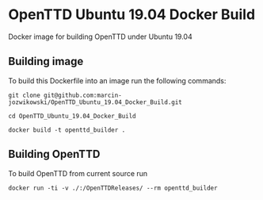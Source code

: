 # OpenTTD Ubuntu 19.04 Docker Build
Docker image for building OpenTTD under Ubuntu 19.04


## Building image
To build this Dockerfile into an image run the following commands:

```
git clone git@github.com:marcin-jozwikowski/OpenTTD_Ubuntu_19.04_Docker_Build.git

cd OpenTTD_Ubuntu_19.04_Docker_Build

docker build -t openttd_builder .
```

## Building OpenTTD
To build OpenTTD from current source run 
```
docker run -ti -v ./:/OpenTTDReleases/ --rm openttd_builder
```
